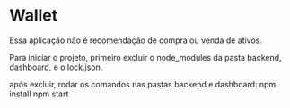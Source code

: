 # Wallet

Essa aplicação não é recomendação de compra ou venda de ativos.

Para iniciar o projeto, primeiro excluir o node_modules da pasta backend, dashboard, e o lock.json.

após excluir, rodar os comandos nas pastas backend e dashboard:
npm install
npm start
